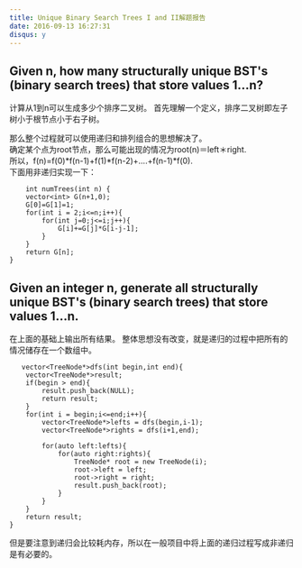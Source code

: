 ```yaml
---
title: Unique Binary Search Trees I and II解题报告
date: 2016-09-13 16:27:31
disqus: y
---
```


## Given n, how many structurally unique BST's (binary search trees) that store values 1...n?

计算从1到n可以生成多少个排序二叉树。
首先理解一个定义，排序二叉树即左子树小于根节点小于右子树。   

那么整个过程就可以使用递归和排列组合的思想解决了。  
确定某个点为root节点，那么可能出现的情况为root(n)＝left＊right.    
所以，f(n)=f(0)*f(n-1)+f(1)*f(n-2)+....+f(n-1)*f(0).    
下面用非递归实现一下：  

        int numTrees(int n) {
        vector<int> G(n+1,0);
        G[0]=G[1]=1;
        for(int i = 2;i<=n;i++){
            for(int j=0;j<=i;j++){
                G[i]+=G[j]*G[i-j-1];
            }
        }
        return G[n];
    }


## Given an integer n, generate all structurally unique BST's (binary search trees) that store values 1...n.
在上面的基础上输出所有结果。
整体思想没有改变，就是递归的过程中把所有的情况储存在一个数组中。

       vector<TreeNode*>dfs(int begin,int end){
        vector<TreeNode*>result; 
        if(begin > end){
            result.push_back(NULL);
            return result;
        }
        for(int i = begin;i<=end;i++){
            vector<TreeNode*>lefts = dfs(begin,i-1);
            vector<TreeNode*>rights = dfs(i+1,end);
            
            for(auto left:lefts){
                for(auto right:rights){
                    TreeNode* root = new TreeNode(i);
                    root->left = left;
                    root->right = right;
                    result.push_back(root);
                }
            }
        }
        return result;
    }
    
但是要注意到递归会比较耗内存，所以在一般项目中将上面的递归过程写成非递归是有必要的。    
